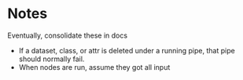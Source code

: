 # Notes
Eventually, consolidate these in docs
- If a dataset, class, or attr is deleted under a running pipe, that pipe should normally fail.
- When nodes are run, assume they got all input
